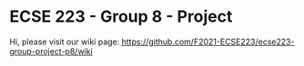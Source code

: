 # ECSE 223 - Group 8 - Project

Hi, please visit our wiki page:
https://github.com/F2021-ECSE223/ecse223-group-project-p8/wiki
